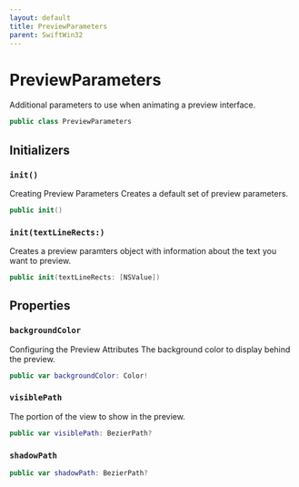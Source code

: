 ```yaml
---
layout: default
title: PreviewParameters
parent: SwiftWin32
---
```

# PreviewParameters

Additional parameters to use when animating a preview interface.

``` swift
public class PreviewParameters 
```

## Initializers

### `init()`

Creating Preview Parameters
Creates a default set of preview parameters.

``` swift
public init() 
```

### `init(textLineRects:)`

Creates a preview paramters object with information about the text you
want to preview.

``` swift
public init(textLineRects: [NSValue]) 
```

## Properties

### `backgroundColor`

Configuring the Preview Attributes
The background color to display behind the preview.

``` swift
public var backgroundColor: Color!
```

### `visiblePath`

The portion of the view to show in the preview.

``` swift
public var visiblePath: BezierPath?
```

### `shadowPath`

``` swift
public var shadowPath: BezierPath?
```
